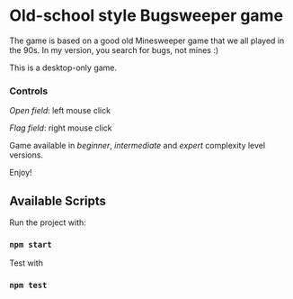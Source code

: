# Old-school style Bugsweeper game

The game is based on a good old Minesweeper game that we all played in the 90s. In my version, you search for bugs, not mines :)

This is a desktop-only game.

### Controls

_Open field_: left mouse click

_Flag field_: right mouse click

Game available in _beginner_, _intermediate_ and _expert_ complexity level versions.

Enjoy!

## Available Scripts

Run the project with:

### `npm start`

Test with

### `npm test`
